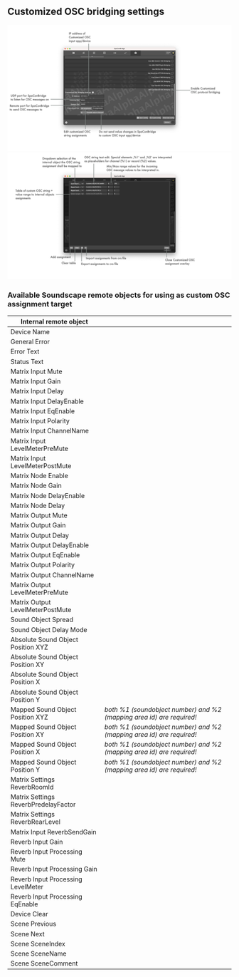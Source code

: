 ## Customized OSC bridging settings

![Showreel.028.png](../Showreel/Showreel.028.png "Customized OSC bridging settings")
![Showreel.029.png](../Showreel/Showreel.029.png "Customized OSC assignments editing")


### Available Soundscape remote objects for using as custom OSC assignment target

| Internal remote object | |
| -- | -- |
| Device Name
| General Error                        |  |
| Error Text                           |  |
| Status Text                          |  |
| Matrix Input Mute                    |  |
| Matrix Input Gain                    |  |
| Matrix Input Delay                   |  |
| Matrix Input DelayEnable             |  |
| Matrix Input EqEnable                |  |
| Matrix Input Polarity                |  |
| Matrix Input ChannelName             |  |
| Matrix Input LevelMeterPreMute       |  |
| Matrix Input LevelMeterPostMute      |  |
| Matrix Node Enable                   |  |
| Matrix Node Gain                     |  |
| Matrix Node DelayEnable              |  |
| Matrix Node Delay                    |  |
| Matrix Output Mute                   |  |
| Matrix Output Gain                   |  |
| Matrix Output Delay                  |  |
| Matrix Output DelayEnable            |  |
| Matrix Output EqEnable               |  |
| Matrix Output Polarity               |  |
| Matrix Output ChannelName            |  |
| Matrix Output LevelMeterPreMute      |  |
| Matrix Output LevelMeterPostMute     |  |
| Sound Object Spread                  |  |
| Sound Object Delay Mode              |  |
| Absolute Sound Object Position XYZ   |  |
| Absolute Sound Object Position XY    |  |
| Absolute Sound Object Position X     |  |
| Absolute Sound Object Position Y     |  |
| Mapped Sound Object Position XYZ     | _both %1 (soundobject number) and %2 (mapping area id) are required!_ |
| Mapped Sound Object Position XY      | _both %1 (soundobject number) and %2 (mapping area id) are required!_ |
| Mapped Sound Object Position X       | _both %1 (soundobject number) and %2 (mapping area id) are required!_ |
| Mapped Sound Object Position Y       | _both %1 (soundobject number) and %2 (mapping area id) are required!_ |
| Matrix Settings ReverbRoomId         |  |
| Matrix Settings ReverbPredelayFactor |  |
| Matrix Settings ReverbRearLevel      |  |
| Matrix Input ReverbSendGain          |  |
| Reverb Input Gain                    |  |
| Reverb Input Processing Mute         |  |
| Reverb Input Processing Gain         |  |
| Reverb Input Processing LevelMeter   |  |
| Reverb Input Processing EqEnable     |  |
| Device Clear                         |  |
| Scene Previous                       |  |
| Scene Next                           |  |
| Scene SceneIndex                     |  |
| Scene SceneName                      |  |
| Scene SceneComment                   |  |